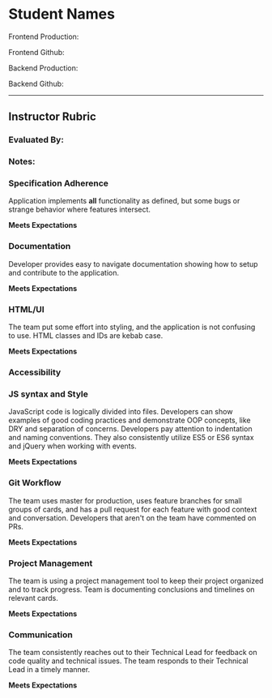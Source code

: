 # Student Names

Frontend Production: 

Frontend Github: 

Backend Production: 

Backend Github: 

-----------

## Instructor Rubric

### Evaluated By: 

### Notes: 

### Specification Adherence

Application implements **all** functionality as defined, but some bugs or strange behavior where features intersect.

**Meets Expectations**

### Documentation

Developer provides easy to navigate documentation showing how to setup and contribute to the application.

**Meets Expectations**

### HTML/UI

The team put some effort into styling, and the application is not confusing to use. HTML classes and IDs are kebab case.

**Meets Expectations**

### Accessibility

### JS syntax and Style

JavaScript code is logically divided into files. Developers can show examples of good coding practices and demonstrate OOP concepts, like DRY and separation of concerns. Developers pay attention to indentation and naming conventions. They also consistently utilize ES5 or ES6 syntax and jQuery when working with events.

**Meets Expectations**

### Git Workflow

The team uses master for production, uses feature branches for small groups of cards, and has a pull request for each feature with good context and conversation. Developers that aren't on the team have commented on PRs.

**Meets Expectations**

### Project Management

The team is using a project management tool to keep their project organized and to track progress. Team is documenting conclusions and timelines on relevant cards.

**Meets Expectations**

### Communication

The team consistently reaches out to their Technical Lead for feedback on code quality and technical issues. The team responds to their Technical Lead in a timely manner.

**Meets Expectations**
